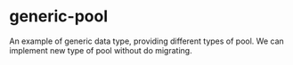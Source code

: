 # generic-pool
An example of generic data type, providing different types of pool. We can implement new type of pool without do migrating.  
